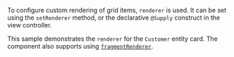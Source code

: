 To configure custom rendering of grid items, `renderer` is used. It can be set using the `setRenderer` method, or the
declarative `@Supply` construct in the view controller.

This sample demonstrates the `renderer` for the `Customer` entity card. The component also supports using [
`fragmentRenderer`]({contextPath}/sample/fragment-renderer).
